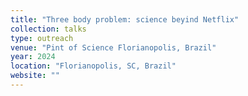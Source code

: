 ```yaml
---
title: "Three body problem: science beyind Netflix"
collection: talks
type: outreach
venue: "Pint of Science Florianopolis, Brazil"
year: 2024
location: "Florianopolis, SC, Brazil"
website: ""
---
```

